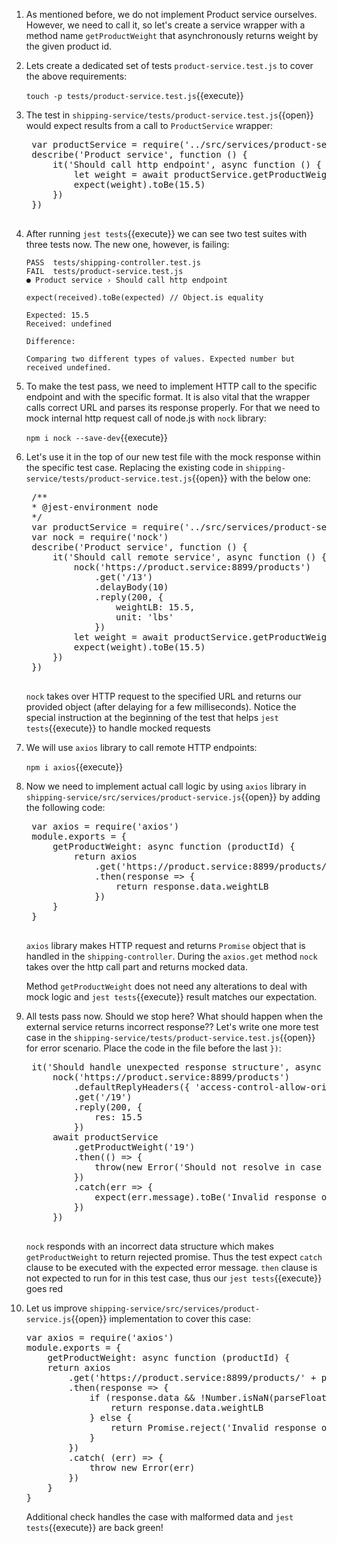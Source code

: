 1. As mentioned before, we do not implement Product service ourselves. However, we need to call it, so let's create a service wrapper with a method name `getProductWeight` that asynchronously returns weight by the given product id. 

2. Lets create a dedicated set of tests `product-service.test.js` to cover the above requirements:

    `touch -p tests/product-service.test.js`{{execute}}

3. The test in `shipping-service/tests/product-service.test.js`{{open}} would expect results from a call to `ProductService` wrapper:

    <pre class="file hljs js"  data-filename="shipping-service/tests/product-service.test.js" data-target="replace">
    var productService = require('../src/services/product-service')
    describe('Product service', function () {
        it('Should call http endpoint', async function () {
            let weight = await productService.getProductWeight('13')
            expect(weight).toBe(15.5)
        })
    })
    </pre>

4. After running `jest tests`{{execute}} we can see two test suites with three tests now. The new one, however, is failing:

    ```text
    PASS  tests/shipping-controller.test.js
    FAIL  tests/product-service.test.js
    ● Product service › Should call http endpoint

    expect(received).toBe(expected) // Object.is equality

    Expected: 15.5
    Received: undefined

    Difference:

    Comparing two different types of values. Expected number but received undefined.
    ```

5. To make the test pass, we need to implement HTTP call to the specific endpoint and with the specific format. It is also vital that the wrapper calls correct URL and parses its response properly. For that we need to mock internal http request call of node.js with `nock` library:

    `npm i nock --save-dev`{{execute}}

6. Let's use it in the top of our new test file with the mock response within the specific test case. Replacing the existing code in `shipping-service/tests/product-service.test.js`{{open}} with the below one:

    <pre class="file hljs js"  data-filename="shipping-service/tests/product-service.test.js" data-target="replace">
    /**
    * @jest-environment node
    */
    var productService = require('../src/services/product-service')
    var nock = require('nock')
    describe('Product service', function () {
        it('Should call remote service', async function () {
            nock('https://product.service:8899/products')
                .get('/13')
                .delayBody(10)
                .reply(200, {
                    weightLB: 15.5,
                    unit: 'lbs'
                })
            let weight = await productService.getProductWeight('13')
            expect(weight).toBe(15.5)
        })
    })
    </pre>

    `nock` takes over HTTP request to the specified URL and returns our provided object (after delaying for a few milliseconds). Notice the special instruction at the beginning of the test that helps `jest tests`{{execute}} to handle mocked requests

7. We will use `axios` library to call remote HTTP endpoints:

    `npm i axios`{{execute}}

8. Now we need to implement actual call logic by using `axios` library in `shipping-service/src/services/product-service.js`{{open}} by adding the following code:
    <pre class="file hljs js"  data-filename="shipping-service/src/services/product-service.js" data-target="replace">
    var axios = require('axios')
    module.exports = {
        getProductWeight: async function (productId) {
            return axios
                .get('https://product.service:8899/products/' + productId)
                .then(response => {
                    return response.data.weightLB
                })
        }
    }
    </pre>

     `axios` library makes HTTP request and returns `Promise` object that is handled in the `shipping-controller`. During the `axios.get` method `nock` takes over the http call part and returns mocked data.

     Method `getProductWeight` does not need any alterations to deal with mock logic and `jest tests`{{execute}} result matches our expectation.

9. All tests pass now. Should we stop here? What should happen when the external service returns incorrect response?? Let's write one more test case in the `shipping-service/tests/product-service.test.js`{{open}} for error scenario. Place the code in the file before the last `})`:

    <pre class="file hljs js" data-target="clipboard">
    it('Should handle unexpected response structure', async function () {
        nock('https://product.service:8899/products')
            .defaultReplyHeaders({ 'access-control-allow-origin': '*' })
            .get('/19')
            .reply(200, {
                res: 15.5
            })
        await productService
            .getProductWeight('19')
            .then(() => {
                throw(new Error('Should not resolve in case of malformed data'))
            })
            .catch(err => {
                expect(err.message).toBe('Invalid response object')
            })
        })
    </pre>

    `nock` responds with an incorrect data structure which makes `getProductWeight` to return rejected promise. Thus the test expect `catch` clause to be executed with the expected error message. `then` clause is not expected to run for in this test case, thus our `jest tests`{{execute}} goes red

10. Let us improve `shipping-service/src/services/product-service.js`{{open}} implementation to cover this case:

    <pre class="file hljs js" data-target="clipboard">
    var axios = require('axios')
    module.exports = {
        getProductWeight: async function (productId) {
        return axios
            .get('https://product.service:8899/products/' + productId)
            .then(response => {
                if (response.data && !Number.isNaN(parseFloat(response.data.weightLB))) {
                    return response.data.weightLB
                } else {
                    return Promise.reject('Invalid response object')
                }
            })
            .catch( (err) => {
                throw new Error(err)
            })
        }
    }
    </pre>

    Additional check handles the case with malformed data and `jest tests`{{execute}} are back green!
